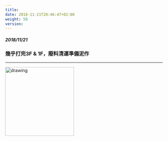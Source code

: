 ```yaml
---
title: 
date: 2018-11-21T20:46:47+02:00
weight: 58
version: 
---
```


##### 2018/11/21 
### 幾乎打完3F & 1F，廢料清運準備泥作
---
<img src="experimental/image/2.jpg" alt="drawing" width="220">
